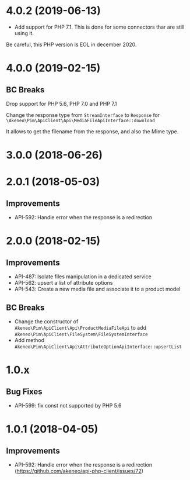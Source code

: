 # 4.0.2 (2019-06-13)

- Add support for PHP 7.1. This is done for some connectors thar are still using it.

Be careful, this PHP version is EOL in december 2020.

# 4.0.0 (2019-02-15)

## BC Breaks

Drop support for PHP 5.6, PHP 7.0 and PHP 7.1

Change the response type from `StreamInterface` to `Response` for `\Akeneo\Pim\ApiClient\Api\MediaFileApiInterface::download`

It allows to get the filename from the response, and also the Mime type.

# 3.0.0 (2018-06-26)

# 2.0.1 (2018-05-03)

## Improvements

- API-592: Handle error when the response is a redirection

# 2.0.0 (2018-02-15)

## Improvements

- API-487: Isolate files manipulation in a dedicated service
- API-562: upsert a list of attribute options
- API-543: Create a new media file and associate it to a product model

## BC Breaks

- Change the constructor of `Akeneo\Pim\ApiClient\Api\ProductMediaFileApi` to add `Akeneo\Pim\ApiClient\FileSystem\FileSystemInterface` 
- Add method `Akeneo\Pim\ApiClient\Api\AttributeOptionApiInterface::upsertList`

# 1.0.x

## Bug Fixes

- API-599: fix const not supported by PHP 5.6

# 1.0.1 (2018-04-05)

## Improvements

- API-592: Handle error when the response is a redirection (https://github.com/akeneo/api-php-client/issues/72)
